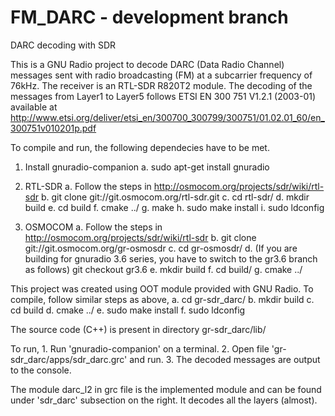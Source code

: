 # FM_DARC - development branch

DARC decoding with SDR

This is a GNU Radio project to decode DARC (Data Radio Channel) messages sent with radio broadcasting (FM) at a subcarrier frequency of 76kHz. The receiver is an RTL-SDR R820T2 module. The decoding of the messages from Layer1 to Layer5 follows ETSI EN 300 751 V1.2.1 (2003-01) available at http://www.etsi.org/deliver/etsi_en/300700_300799/300751/01.02.01_60/en_300751v010201p.pdf

To compile and run, the following dependecies have to be met.

1. Install gnuradio-companion
    a. sudo apt-get install gnuradio
2. RTL-SDR
    a. Follow the steps in http://osmocom.org/projects/sdr/wiki/rtl-sdr
    b. git clone git://git.osmocom.org/rtl-sdr.git
    c. cd rtl-sdr/
    d. mkdir build
    e. cd build
    f. cmake ../
    g. make
    h. sudo make install
    i. sudo ldconfig

3. OSMOCOM
    a. Follow the steps in http://osmocom.org/projects/sdr/wiki/rtl-sdr
    b. git clone git://git.osmocom.org/gr-osmosdr
    c. cd gr-osmosdr/
    d. (If you are building for gnuradio 3.6 series, you have to switch to the gr3.6 branch as follows) git checkout gr3.6
    e. mkdir build
    f. cd build/
    g. cmake ../

This project was created using OOT module provided with GNU Radio. To compile, follow similar steps as above,
    a. cd gr-sdr_darc/
    b. mkdir build
    c. cd build
    d. cmake ../
    e. sudo make install
    f. sudo ldconfig

The source code (C++) is present in directory gr-sdr_darc/lib/

To run,
    1. Run 'gnuradio-companion' on a terminal.
    2. Open file 'gr-sdr_darc/apps/sdr_darc.grc' and run.
    3. The decoded messages are output to the console.

The module darc_l2 in grc file is the implemented module and can be found under 'sdr_darc' subsection on the right. It decodes all the layers (almost).

